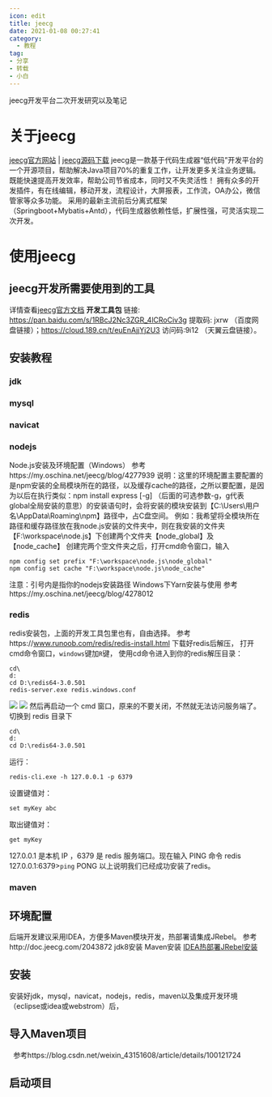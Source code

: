 ```yaml
---
icon: edit
title: jeecg
date: 2021-01-08 00:27:41
category:
  - 教程
tag:
- 分享
- 转载
- 小白
---
```

jeecg开发平台二次开发研究以及笔记
<!-- more -->
# 关于jeecg
[jeecg官方网站](http://www.jeecg.com/) <span>|</span> [jeecg源码下载](https://github.com/zhangdaiscott/jeecg-boot)
jeecg是一款基于代码生成器“低代码”开发平台的一个开源项目，帮助解决Java项目70%的重复工作，让开发更多关注业务逻辑。既能快速提高开发效率，帮助公司节省成本，同时又不失灵活性！
拥有众多的开发插件，有在线编辑，移动开发，流程设计，大屏报表，工作流，OA办公，微信管家等众多功能。
采用的最新主流前后分离式框架（Springboot+Mybatis+Antd），代码生成器依赖性低，扩展性强，可灵活实现二次开发。

# 使用jeecg
## jeecg开发所需要使用到的工具
详情查看[jeecg官方文档](http://doc.jeecg.com/2043872)
**开发工具包** 链接: https://pan.baidu.com/s/1RBcJ2Nc3ZGR_4lCRoCiv3g 提取码: jxrw （百度网盘链接）；https://cloud.189.cn/t/euEnAjjYj2U3 访问码:9i12  （天翼云盘链接）。
## 安装教程
### jdk
### mysql
### navicat
### nodejs
Node.js安装及环境配置（Windows）
参考https://my.oschina.net/jeecg/blog/4277939
说明：这里的环境配置主要配置的是npm安装的全局模块所在的路径，以及缓存cache的路径，之所以要配置，是因为以后在执行类似：npm install express [-g] （后面的可选参数-g，g代表global全局安装的意思）的安装语句时，会将安装的模块安装到【C:\Users\用户名\AppData\Roaming\npm】路径中，占C盘空间。
例如：我希望将全模块所在路径和缓存路径放在我node.js安装的文件夹中，则在我安装的文件夹【F:\workspace\node.js】下创建两个文件夹【node_global】及【node_cache】
创建完两个空文件夹之后，打开cmd命令窗口，输入
```
npm config set prefix "F:\workspace\node.js\node_global"
npm config set cache "F:\workspace\node.js\node_cache"
```
注意：引号内是指你的nodejs安装路径
Windows下Yarn安装与使用 参考https://my.oschina.net/jeecg/blog/4278012
### redis
redis安装包[]()，上面的开发工具包里也有，自由选择。
参考https://www.runoob.com/redis/redis-install.html
下载好redis后解压，
打开cmd命令窗口，<code>windows</code>键加<code>R</code>键，
使用cd命令进入到你的redis解压目录：
```
cd\
d:
cd D:\redis64-3.0.501
redis-server.exe redis.windows.conf
```
![](https://cdn.jsdelivr.net/gh/a1046700338/a1046700338.github.io@2.0/images/jeecg_01.jpg)
![](https://cdn.jsdelivr.net/gh/a1046700338/a1046700338.github.io@2.0/images/jeecg_02.jpg)
然后再启动一个 cmd 窗口，原来的不要关闭，不然就无法访问服务端了。
切换到 redis 目录下
```
cd\
d:
cd D:\redis64-3.0.501
```
运行：
```
redis-cli.exe -h 127.0.0.1 -p 6379
```
设置键值对：
```
set myKey abc
```
取出键值对：
```
get myKey
```
127.0.0.1 是本机 IP ，6379 是 redis 服务端口。现在输入 PING 命令
redis 127.0.0.1:6379><code>ping</code>
PONG
以上说明我们已经成功安装了redis。
### maven
## 环境配置
后端开发建议采用IDEA，方便多Maven模块开发，热部署请集成JRebel。
参考http://doc.jeecg.com/2043872
jdk8安装[]()
Maven安装[]()
[IDEA热部署JRebel安装](https://blog.csdn.net/weixin_42831477/article/details/82229436)
## 安装
安装好jdk，mysql，navicat，nodejs，redis，maven以及集成开发环境（eclipse或idea或webstrom）后，
## 导入Maven项目
![]()
![]()
参考https://blog.csdn.net/weixin_43151608/article/details/100121724
## 启动项目



